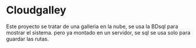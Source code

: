 # Cloudgalley
Este proyecto se tratar de una galleria en la nube, se usa la BDsql para mostrar el sistema. pero ya montado en un servidor, se sql se usa solo para guardar las rutas.
